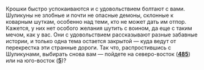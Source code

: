 Крошки быстро успокаиваются и с удовольствием болтают с вами. Шуликуны не злобные и почти не опасные демоны, склонные к коварным шуткам, особенно над теми, кто не может дать им отпор. Кажется, у них нет особого желания шутить с воином, да еще с таким мечом, как у вас. Они с удовольствием рассказывают разные забавные истории, и только одна тема остается закрытой — куда ведут от перекрестка эти странные дороги. Так что, распростившись с Шуликунами, выбирать снова вам — пойдете на северо-восток ([**485**](#n_485)) или на юго-восток ([**5**](#n_5))?

